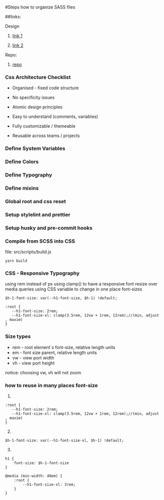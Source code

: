 #Steps how to organize SASS files

##links:

Design

1. [link 1](<https://www.figma.com/file/dx7FPC2YajKFAdTW9D1jAZ/Material-Design-Theme-Kit-(Copy)?node-id=0%3A1950>)

1. [link 2](https://www.figma.com/file/EX8VxcTtAatzI2PBLb361g/designsystems.engineering?node-id=99%3A0)

Repo:

1. [repo](https://github.com/bahdcoder/ds.e)

### Css Architecture Checklist

- Organised - fixed code structure

- No specificity issues

- Atomic design principles

- Easy to understand (comments, variables)
- Fully customizable / themeable

- Reusable across teams / projects

### Define System Variables

### Define Colors

### Define Typography

### Define mixins

### Global root and css reset

### Setup stylelint and prettier

### Setup husky and pre-commit hooks

### Compile from SCSS into CSS

file: src/scripts/build.js

```
yarn build
```

### CSS - Responsive Typography

using rem instead of px
using clamp() to have a responsive font resize over media queries
using CSS variable to change in one place font-sizes

```
$h-1-font-size: var(--h1-font-size, $h-1) !default;

:root {
   --h1-font-size: 2rem;
   --h1-font-size-xl: clamp(3.5rem, 12vw + 1rem, 12rem);//(min, adjust , maxim)
}
```

### Size types

- rem - root element`s font-size, relative length units
- em - font size parent, relative length units
- vw - view port width
- vh - view port height

notice: choosing vw, vh will not zoom

### how to reuse in many places font-size

1.

```
:root {
   --h1-font-size: 2rem;
   --h1-font-size-xl: clamp(3.5rem, 12vw + 1rem, 12rem);//(min, adjust , maxim)
}

```

2.

```
$h-1-font-size: var(--h1-font-size-xl, $h-1) !default;
```

3.

```
h1 {
    font-size: $h-1-font-size
}

@media (min-width: 40em) {
    :root {
        --h1-font-size-xl: 3rem;
    }
}
```
